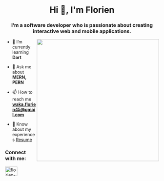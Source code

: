 <h1 align="center">Hi 👋, I'm Florien</h1>  
<h3 align="center">I’m a software developer who is passionate about creating interactive web and mobile applications.</h3>  
<img align="right" width="400" src="https://camo.githubusercontent.com/5ddf73ad3a205111cf8c686f687fc216c2946a75005718c8da5b837ad9de78c9/68747470733a2f2f7468756d62732e6766796361742e636f6d2f4576696c4e657874446576696c666973682d736d616c6c2e676966"/>
  
- 🌱 I’m currently learning **Dart**  
  
- 💬 Ask me about **MERN, PERN**  
  
- 📫 How to reach me **waka.florien45@gmail.com**  
  
- 📄 Know about my experiences [Resume](https://docs.google.com/document/d/1wSTmsqR7jVFvtM0NwIMkk5vzvvD-nAvIxbcuRpD01ag/edit?usp=sharing)  
  
<h3 align="left">Connect with me:</h3>  
<p align="left">  
<a href="https://linkedin.com/in/florien-niyongabo-7b7971142" target="blank"><img align="center" src="https://raw.githubusercontent.com/rahuldkjain/github-profile-readme-generator/master/src/images/icons/Social/linked-in-alt.svg" alt="florien-niyongabo-7b7971142" height="30" width="40" /></a>
</p> 

